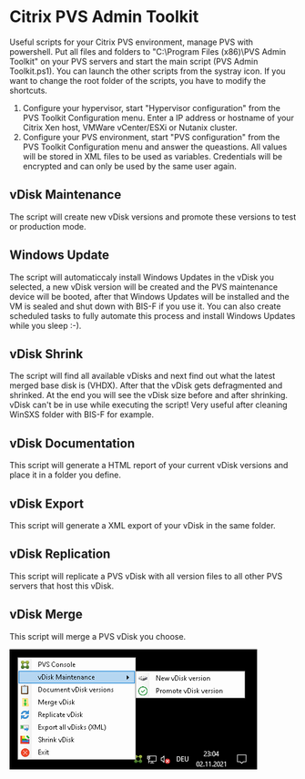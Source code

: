 # Citrix PVS Admin Toolkit
Useful scripts for your Citrix PVS environment, manage PVS with powershell. Put all files and folders to "C:\Program Files (x86)\PVS Admin Toolkit" on your PVS servers and start the main script (PVS Admin Toolkit.ps1). You can launch the other scripts from the systray icon. If you want to change the root folder of the scripts, you have to modify the shortcuts.

1. Configure your hypervisor, start "Hypervisor configuration" from the PVS Toolkit Configuration menu. Enter a IP address or hostname of your Citrix Xen host, VMWare vCenter/ESXi or Nutanix cluster.
2. Configure your PVS environment, start "PVS configuration" from the PVS Toolkit Configuration menu and answer the queastions. 
All values will be stored in XML files to be used as variables. Credentials will be encrypted and can only be used by the same user again. 

## vDisk Maintenance
The script will create new vDisk versions and promote these versions to test or production mode.

## Windows Update
The script will automaticcaly install Windows Updates in the vDisk you selected, a new vDisk version will be created and the PVS maintenance device will be booted, after that Windows Updates will be installed and the VM is sealed and shut down with BIS-F if you use it. You can also create scheduled tasks to fully automate this process and install Windows Updates while you sleep :-). 
## vDisk Shrink
The script will find all available vDisks and next find out what the latest merged base disk is (VHDX). After that the vDisk gets defragmented and shrinked. At the end you will see the vDisk size before and after shrinking. vDisk can't be in use while executing the script! Very useful after cleaning WinSXS folder with BIS-F for example. 

## vDisk Documentation
This script will generate a HTML report of your current vDisk versions and place it in a folder you define.

## vDisk Export
This script will generate a XML export of your vDisk in the same folder.

## vDisk Replication
This script will replicate a PVS vDisk with all version files to all other PVS servers that host this vDisk.

## vDisk Merge
This script will merge a PVS vDisk you choose.

![Toolkit](https://github.com/Mohrpheus78/Citrix/blob/main/PVS%20Admin%20Toolkit/PVSAdminToolkit.png)